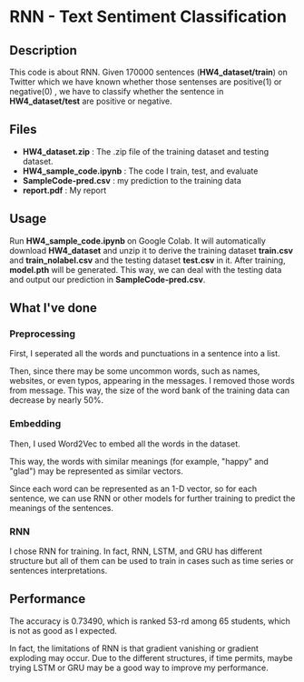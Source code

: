 # RNN - Text Sentiment Classification

## Description

This code is about RNN. Given 170000 sentences (**HW4_dataset/train**) on Twitter which we have known whether those sentenses are positive(1) or negative(0) , we have to classify whether the sentence in **HW4_dataset/test** are positive or negative.

## Files

* **HW4_dataset.zip** : The .zip file of the training dataset and testing dataset.
* **HW4_sample_code.ipynb** : The code I train, test, and evaluate
* **SampleCode-pred.csv** : my prediction to the training data
* **report.pdf** : My report

## Usage

Run **HW4_sample_code.ipynb** on Google Colab. It will automatically download **HW4_dataset** and unzip it to derive the training dataset **train.csv** and **train_nolabel.csv** and the testing dataset **test.csv** in it. After training, **model.pth** will be generated. This way, we can deal with the testing data and output our prediction in **SampleCode-pred.csv**.

## What I've done

### Preprocessing

First, I seperated all the words and punctuations in a sentence into a list.

Then, since there may be some uncommon words, such as names, websites, or even typos, appearing in the messages. I removed those words from message. This way, the size of the word bank of the training data can decrease by nearly 50%.

### Embedding

Then, I used Word2Vec to embed all the words in the dataset.

This way, the words with similar meanings (for example, "happy" and "glad") may be represented as similar vectors.

Since each word can be represented as an 1-D vector, so for each sentence, we can use RNN or other models for further training to predict the meanings of the sentences.

### RNN

I chose RNN for training. In fact, RNN, LSTM, and GRU has different structure but all of them can be used to train in cases such as time series or sentences interpretations.

## Performance

The accuracy is 0.73490, which is ranked 53-rd among 65 students, which is not as good as I expected.

In fact, the limitations of RNN is that gradient vanishing or gradient exploding may occur. Due to the different structures, if time permits, maybe trying LSTM or GRU may be a good way to improve my performance. 

